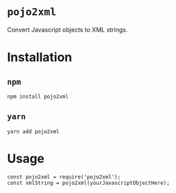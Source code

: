 `pojo2xml`
==========

Convert Javascript objects to XML strings.

# Installation

## `npm`

	npm install pojo2xml

## `yarn`

	yarn add pojo2xml

# Usage

	const pojo2xml = require('pojo2xml');
	const xmlString = pojo2xml(yourJavascriptObjectHere);
